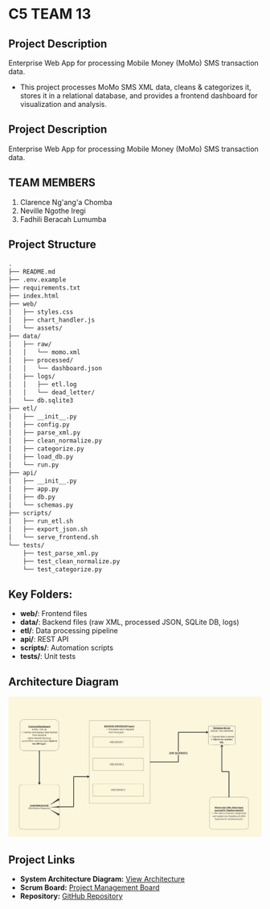 # C5 TEAM 13

## Project Description
Enterprise Web App for processing Mobile Money (MoMo) SMS transaction data.
+ This project processes MoMo SMS XML data, cleans & categorizes it, stores it in a relational database, and provides a frontend dashboard for visualization and analysis.

## Project Description
Enterprise Web App for processing Mobile Money (MoMo) SMS transaction data.

## TEAM MEMBERS
1. Clarence Ng'ang'a Chomba 
2. Neville Ngothe Iregi
3. Fadhili Beracah Lumumba

## Project Structure

```
.
├── README.md
├── .env.example
├── requirements.txt
├── index.html
├── web/
│   ├── styles.css
│   ├── chart_handler.js
│   └── assets/
├── data/
│   ├── raw/
│   │   └── momo.xml
│   ├── processed/
│   │   └── dashboard.json
│   ├── logs/
│   │   ├── etl.log
│   │   └── dead_letter/
│   └── db.sqlite3
├── etl/
│   ├── __init__.py
│   ├── config.py
│   ├── parse_xml.py
│   ├── clean_normalize.py
│   ├── categorize.py
│   ├── load_db.py
│   └── run.py
├── api/
│   ├── __init__.py
│   ├── app.py
│   ├── db.py
│   └── schemas.py
├── scripts/
│   ├── run_etl.sh
│   ├── export_json.sh
│   └── serve_frontend.sh
└── tests/
    ├── test_parse_xml.py
    ├── test_clean_normalize.py
    └── test_categorize.py
```

## Key Folders:
- **web/**: Frontend files
- **data/**: Backend files (raw XML, processed JSON, SQLite DB, logs)
- **etl/**: Data processing pipeline
- **api/**: REST API
- **scripts/**: Automation scripts
- **tests/**: Unit tests

## Architecture Diagram
![Architecture Diagram](/architecture_diagram.jpg)

## Project Links
- **System Architecture Diagram:** [View Architecture](https://miro.com/app/board/uXjVJKqaqkQ=/?share_link_id=412469949639)
- **Scrum Board:** [Project Management Board](https://github.com/users/Masalale/projects/4)
- **Repository:** [GitHub Repository](https://github.com/Masalale/group_3_project)
